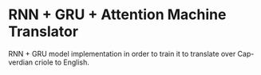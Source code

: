 # RNN + GRU + Attention Machine Translator

RNN + GRU model implementation in order to train it to translate over Cap-verdian criole to English. 
